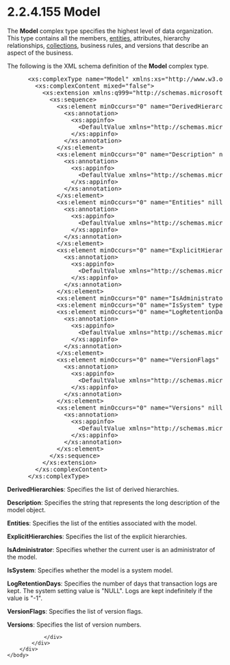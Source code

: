 <html dir="LTR" xmlns:mshelp="http://msdn.microsoft.com/mshelp" xmlns:ddue="http://ddue.schemas.microsoft.com/authoring/2003/5" xmlns:xlink="http://www.w3.org/1999/xlink" xmlns:tool="http://www.microsoft.com/tooltip">
    <head>
        <meta http-equiv="Content-Type" content="text/html; CHARSET=utf-8"></meta>
        <meta name="save" content="history"></meta>
        <title>2.2.4.155 Model</title>
        <xml>
            <mshelp:toctitle title="2.2.4.155 Model"></mshelp:toctitle>
            <mshelp:rltitle title="[MS-SSMDSWS-15]: Model"></mshelp:rltitle>
            <mshelp:keyword index="A" term="22b2c0e5-d2e9-48ad-a2e8-cba2050bdc1f"></mshelp:keyword>
            <mshelp:attr name="DCSext.ContentType" value="open specification"></mshelp:attr>
            <mshelp:attr name="AssetID" value="22b2c0e5-d2e9-48ad-a2e8-cba2050bdc1f"></mshelp:attr>
            <mshelp:attr name="TopicType" value="kbRef"></mshelp:attr>
            <mshelp:attr name="DCSext.Title" value="[MS-SSMDSWS-15]: Model" />
        </xml>
    </head>
    <body>
        <div id="header">
            <h1 class="heading">2.2.4.155 Model</h1>
        </div>
        <div id="mainSection">
            <div id="mainBody">
                <div id="allHistory" class="saveHistory"></div>
                <div id="sectionSection0" class="section" name="collapseableSection">
                    

<p>The <b>Model</b> complex type specifies the highest level of
data organization. This type contains all the members, <a href="ad350219-f30b-4bac-99e5-6477986f9a7a.htm#gt_3b609270-c0f5-4220-8cf0-4c328f73684e">entities</a>, attributes,
hierarchy relationships, <a href="ad350219-f30b-4bac-99e5-6477986f9a7a.htm#gt_8f0a5e5b-e1b8-409f-936e-8edf43d9f7db">collections</a>,
business rules, and versions that describe an aspect of the business.</p>

<p>The following is the XML schema definition of the <b>Model</b>
complex type.</p>

<dl>
<dd>
<div><pre> &lt;xs:complexType name=&quot;Model&quot; xmlns:xs=&quot;http://www.w3.org/2001/XMLSchema&quot;&gt;
   &lt;xs:complexContent mixed=&quot;false&quot;&gt;
     &lt;xs:extension xmlns:q999=&quot;http://schemas.microsoft.com/sqlserver/masterdataservices/2009/09&quot; base=&quot;q999:MetadataDataContractOfIdentifier&quot;&gt;
       &lt;xs:sequence&gt;
         &lt;xs:element minOccurs=&quot;0&quot; name=&quot;DerivedHierarchies&quot; nillable=&quot;true&quot; type=&quot;q999:ArrayOfDerivedHierarchy&quot;&gt;
           &lt;xs:annotation&gt;
             &lt;xs:appinfo&gt;
               &lt;DefaultValue xmlns=&quot;http://schemas.microsoft.com/2003/10/Serialization/&quot; EmitDefaultValue=&quot;false&quot; /&gt;
             &lt;/xs:appinfo&gt;
           &lt;/xs:annotation&gt;
         &lt;/xs:element&gt;
         &lt;xs:element minOccurs=&quot;0&quot; name=&quot;Description&quot; nillable=&quot;true&quot; type=&quot;xs:string&quot;&gt;
           &lt;xs:annotation&gt;
             &lt;xs:appinfo&gt;
               &lt;DefaultValue xmlns=&quot;http://schemas.microsoft.com/2003/10/Serialization/&quot; EmitDefaultValue=&quot;false&quot; /&gt;
             &lt;/xs:appinfo&gt;
           &lt;/xs:annotation&gt;
         &lt;/xs:element&gt;
         &lt;xs:element minOccurs=&quot;0&quot; name=&quot;Entities&quot; nillable=&quot;true&quot; type=&quot;q999:ArrayOfEntity&quot;&gt;
           &lt;xs:annotation&gt;
             &lt;xs:appinfo&gt;
               &lt;DefaultValue xmlns=&quot;http://schemas.microsoft.com/2003/10/Serialization/&quot; EmitDefaultValue=&quot;false&quot; /&gt;
             &lt;/xs:appinfo&gt;
           &lt;/xs:annotation&gt;
         &lt;/xs:element&gt;
         &lt;xs:element minOccurs=&quot;0&quot; name=&quot;ExplicitHierarchies&quot; nillable=&quot;true&quot; type=&quot;q999:ArrayOfExplicitHierarchy&quot;&gt;
           &lt;xs:annotation&gt;
             &lt;xs:appinfo&gt;
               &lt;DefaultValue xmlns=&quot;http://schemas.microsoft.com/2003/10/Serialization/&quot; EmitDefaultValue=&quot;false&quot; /&gt;
             &lt;/xs:appinfo&gt;
           &lt;/xs:annotation&gt;
         &lt;/xs:element&gt;
         &lt;xs:element minOccurs=&quot;0&quot; name=&quot;IsAdministrator&quot; type=&quot;xs:boolean&quot; /&gt;
         &lt;xs:element minOccurs=&quot;0&quot; name=&quot;IsSystem&quot; type=&quot;xs:boolean&quot; /&gt;
         &lt;xs:element minOccurs=&quot;0&quot; name=&quot;LogRetentionDays&quot; nillable=&quot;true&quot; type=&quot;xs:short&quot;&gt;
           &lt;xs:annotation&gt;
             &lt;xs:appinfo&gt;
               &lt;DefaultValue xmlns=&quot;http://schemas.microsoft.com/2003/10/Serialization/&quot; EmitDefaultValue=&quot;false&quot; /&gt;
             &lt;/xs:appinfo&gt;
           &lt;/xs:annotation&gt;
         &lt;/xs:element&gt;
         &lt;xs:element minOccurs=&quot;0&quot; name=&quot;VersionFlags&quot; nillable=&quot;true&quot; type=&quot;q999:ArrayOfVersionFlag&quot;&gt;
           &lt;xs:annotation&gt;
             &lt;xs:appinfo&gt;
               &lt;DefaultValue xmlns=&quot;http://schemas.microsoft.com/2003/10/Serialization/&quot; EmitDefaultValue=&quot;false&quot; /&gt;
             &lt;/xs:appinfo&gt;
           &lt;/xs:annotation&gt;
         &lt;/xs:element&gt;
         &lt;xs:element minOccurs=&quot;0&quot; name=&quot;Versions&quot; nillable=&quot;true&quot; type=&quot;q999:ArrayOfVersion&quot;&gt;
           &lt;xs:annotation&gt;
             &lt;xs:appinfo&gt;
               &lt;DefaultValue xmlns=&quot;http://schemas.microsoft.com/2003/10/Serialization/&quot; EmitDefaultValue=&quot;false&quot; /&gt;
             &lt;/xs:appinfo&gt;
           &lt;/xs:annotation&gt;
         &lt;/xs:element&gt;
       &lt;/xs:sequence&gt;
     &lt;/xs:extension&gt;
   &lt;/xs:complexContent&gt;
 &lt;/xs:complexType&gt;
</pre></div>
</dd></dl>

<p><b>DerivedHierarchies</b>: Specifies the list of
derived hierarchies.</p>

<p><a id="_8F2B007E_Topic"></a><b>Description</b>:
Specifies the string that represents the long description of the model object.</p>

<p><a id="_B81D7143_Topic"></a><b>Entities</b>:
Specifies the list of the entities associated with the model.</p>

<p><a id="_E98F7AA5_Topic"></a><b>ExplicitHierarchies</b>:
Specifies the list of the explicit hierarchies.</p>

<p><a id="_23D011C7_Topic"></a><b>IsAdministrator</b>:
Specifies whether the current user is an administrator of the model.<a id="_474AF5F5_Topic"></a></p>

<p><b>IsSystem</b>: Specifies whether the model is a
system model.</p>

<p><a id="_6FD205F9_Topic"></a><b>LogRetentionDays</b>:
Specifies the number of days that transaction logs are kept. The system setting
value is &quot;NULL&quot;. Logs are kept indefinitely if the value is
&quot;-1&quot;.</p>

<p><a id="_24B60B8B_Topic"></a><b>VersionFlags</b>:
Specifies the list of version flags.</p>

<p><a id="_C9AD050B_Topic"></a><b>Versions</b>:
Specifies the list of version numbers.</p>


                </div>
            </div>
        </div>
    </body>
</html>